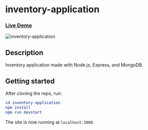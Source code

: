 # inventory-application

### [Live Demo](https://whispering-island-03847.herokuapp.com/)

![inventory-application](https://user-images.githubusercontent.com/46205282/134071931-a0114506-1871-4bbc-b854-0e4ce883c100.gif)

## Description
Inventory application made with Node.js, Express, and MongoDB.

## Getting started

After cloning the repo, run:

```elm
cd inventory-application
npm install
npm run devstart
```

The site is now running at `localhost:3000`.
